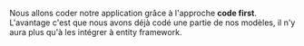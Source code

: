 Nous allons coder notre application grâce à l'approche **code first**.
L'avantage c'est que nous avons déjà codé une partie de nos modèles, il n'y aura plus qu'à les intégrer à entity framework.
